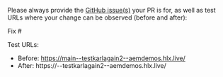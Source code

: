 Please always provide the [GitHub issue(s)](../issues) your PR is for, as well as test URLs where your change can be observed (before and after):

Fix #<gh-issue-id>

Test URLs:
- Before: https://main--testkarlagain2--aemdemos.hlx.live/
- After: https://<branch>--testkarlagain2--aemdemos.hlx.live/
